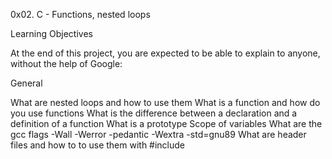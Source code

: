 0x02. C - Functions, nested loops

Learning Objectives

At the end of this project, you are expected to be able to explain to anyone, without the help of Google:

General

 What are nested loops and how to use them
 What is a function and how do you use functions
 What is the difference between a declaration and a definition of a function
 What is a prototype
 Scope of variables
 What are the gcc flags -Wall -Werror -pedantic -Wextra -std=gnu89
 What are header files and how to to use them with #include
